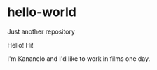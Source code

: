 # hello-world
Just another repository

Hello! Hi!

I'm Kananelo and I'd like to work in films one day.
